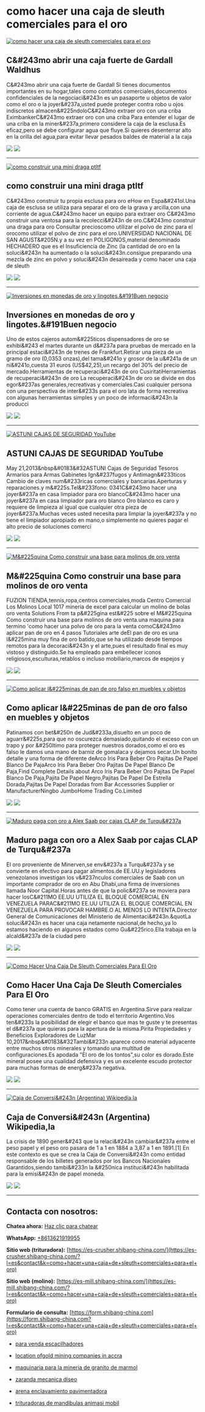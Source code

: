 # como hacer una caja de sleuth comerciales para el oro

<a href="https://swt.shibang-china.com/?l=es&img&k=como+hacer+una+caja+de+sleuth+comerciales+para+el+oro" target="_blank">![como hacer una caja de sleuth comerciales para el oro](http://static.shibang-china.com/all-800x300/1027.jpg)</a>

## C&#243mo abrir una caja fuerte de Gardall Waldhus
C&#243mo abrir una caja fuerte de Gardall Si tienes documentos importantes en su hogar,tales como contratos comerciales,documentos confidenciales de la negociaci&#243n es un pasaporte u objetos de valor como el oro o la joyer&#237a,usted puede proteger contra robo u ojos indiscretos almacen&#225ndoloC&#243mo extraer oro con una criba EximbankerC&#243mo extraer oro con una criba Para entender el lugar de una criba en la miner&#237a,primero considere la caja de la esclusa.Es eficaz,pero se debe configurar agua que fluye.Si quieres desenterrar alto en la orilla del agua,para evitar llevar pesados baldes de material a la caja


<a href="https://whatsapp.shibangsoft.com/WhatsApp.php" target="_blank" title="WhatsApp">![](http://static.shibang-china.com/icon/whatsapp.png)</a> <a href="https://swt.shibang-china.com/?l=es&icon&k=como+hacer+una+caja+de+sleuth+comerciales+para+el+oro" target="_blank">![](http://static.shibang-china.com/icon/chat-es.png)</a>

---

<a href="https://swt.shibang-china.com/?l=es&img&k=como+hacer+una+caja+de+sleuth+comerciales+para+el+oro" target="_blank">![como construir una mini draga ptltf](http://static.shibang-china.com/all-800x300/327.jpg)</a>

## como construir una mini draga ptltf
C&#243mo construir tu propia esclusa para oro eHow en Espa&#241ol.Una caja de esclusa se utiliza para separar el oro de la grava y arcilla,con una corriente de agua.C&#243mo hacer un equipo para extraer oro C&#243mo construir una ventosa para la recolecci&#243n de oro.C&#243mo construir una draga para oro Consultar precioscomo utilizar el polvo de zinc para el orocomo utilizar el polvo de zinc para el oro.UNIVERSIDAD NACIONAL DE SAN AGUST&#205N.y a su vez en POLIGONOS,material denominado HECHADERO que es el Insuficiencia de Zinc (la cantidad de oro en la soluci&#243n ha aumentado o la soluci&#243n.consigue preparando una mezcla de zinc en polvo y soluci&#243n desaireada y como hacer una caja de sleuth


<a href="https://whatsapp.shibangsoft.com/WhatsApp.php" target="_blank" title="WhatsApp">![](http://static.shibang-china.com/icon/whatsapp.png)</a> <a href="https://swt.shibang-china.com/?l=es&icon&k=como+hacer+una+caja+de+sleuth+comerciales+para+el+oro" target="_blank">![](http://static.shibang-china.com/icon/chat-es.png)</a>

---

<a href="https://swt.shibang-china.com/?l=es&img&k=como+hacer+una+caja+de+sleuth+comerciales+para+el+oro" target="_blank">![Inversiones en monedas de oro y lingotes.&#191Buen negocio](http://static.shibang-china.com/all-800x300/820.jpg)</a>

## Inversiones en monedas de oro y lingotes.&#191Buen negocio
Uno de estos cajeros autom&#225ticos dispensadores de oro se exhibi&#243 el martes durante un d&#237a para pruebas de mercado en la principal estaci&#243n de trenes de Frankfurt.Retirar una pieza de un gramo de oro (0,0353 onzas),del tama&#241o y grosor de la u&#241a de un ni&#241o,cuesta 31 euros (US$42,25),un recargo del 30% del precio de mercado.Herramientas de recuperaci&#243n de oro CusiritatiHerramientas de recuperaci&#243n de oro La recuperaci&#243n de oro se divide en dos egor&#237as generales,recreativas y comerciales.Casi cualquier persona con una perspectiva de inter&#233s para el oro lata de forma recreativa con algunas herramientas simples y un poco de informaci&#243n.la producci


<a href="https://whatsapp.shibangsoft.com/WhatsApp.php" target="_blank" title="WhatsApp">![](http://static.shibang-china.com/icon/whatsapp.png)</a> <a href="https://swt.shibang-china.com/?l=es&icon&k=como+hacer+una+caja+de+sleuth+comerciales+para+el+oro" target="_blank">![](http://static.shibang-china.com/icon/chat-es.png)</a>

---

<a href="https://swt.shibang-china.com/?l=es&img&k=como+hacer+una+caja+de+sleuth+comerciales+para+el+oro" target="_blank">![ASTUNI CAJAS DE SEGURIDAD YouTube](http://static.shibang-china.com/all-800x300/1270.jpg)</a>

## ASTUNI CAJAS DE SEGURIDAD YouTube
May 21,2013&nbsp&#0183&#32ASTUNI Cajas de Seguridad Tesoros Armarios para Armas Gabinetes Ign&#237fugos y Antimagn&#233ticos Cambio de claves num&#233ricas comerciales y bancarias.Aperturas y reparaciones.y m&#225s.Tel&#233fono: 0341C&#243mo hacer una joyer&#237a en casa limpiador para oro blancoC&#243mo hacer una joyer&#237a en casa limpiador para oro blanco Oro blanco es caro y requiere de limpieza al igual que cualquier otra pieza de joyer&#237a.Muchas veces usted necesita para limpiar la joyer&#237a y no tiene el limpiador apropiado en mano,o simplemente no quieres pagar el alto precio de soluciones comerci


<a href="https://whatsapp.shibangsoft.com/WhatsApp.php" target="_blank" title="WhatsApp">![](http://static.shibang-china.com/icon/whatsapp.png)</a> <a href="https://swt.shibang-china.com/?l=es&icon&k=como+hacer+una+caja+de+sleuth+comerciales+para+el+oro" target="_blank">![](http://static.shibang-china.com/icon/chat-es.png)</a>

---

<a href="https://swt.shibang-china.com/?l=es&img&k=como+hacer+una+caja+de+sleuth+comerciales+para+el+oro" target="_blank">![M&#225quina Como construir una base para molinos de oro venta](http://static.shibang-china.com/all-800x300/1265.jpg)</a>

## M&#225quina Como construir una base para molinos de oro venta
FUZION TIENDA,tennis,ropa,centros comerciales,moda Centro Comercial Los Molinos Local 1017 mineria de excel para calcular un molino de bolas oro venta Solutions From ta p&#225gina est&#225 sobre el M&#225quina Como construir una base para molinos de oro venta.una maquina para termino 'como hacer una polvo de oro para la venta comoC&#243mo aplicar pan de oro en 4 pasos Tutoriales arte deEl pan de oro es una l&#225mina muy fina de oro batido,que se ha utilizado desde tiempos remotos para la decoraci&#243n y el arte,pues el resultado final es muy vistoso y distinguido.Se ha empleado para embellecer iconos religiosos,esculturas,retablos o incluso mobiliario,marcos de espejos y


<a href="https://whatsapp.shibangsoft.com/WhatsApp.php" target="_blank" title="WhatsApp">![](http://static.shibang-china.com/icon/whatsapp.png)</a> <a href="https://swt.shibang-china.com/?l=es&icon&k=como+hacer+una+caja+de+sleuth+comerciales+para+el+oro" target="_blank">![](http://static.shibang-china.com/icon/chat-es.png)</a>

---

<a href="https://swt.shibang-china.com/?l=es&img&k=como+hacer+una+caja+de+sleuth+comerciales+para+el+oro" target="_blank">![Como aplicar l&#225minas de pan de oro falso en muebles y objetos](http://static.shibang-china.com/all-800x300/924.jpg)</a>

## Como aplicar l&#225minas de pan de oro falso en muebles y objetos
Patinamos con bet&#250n de Jud&#233a,disuelto en un poco de aguarr&#225s,para que no oscurezca demasiado,quitando el exceso con un trapo y por &#250ltimo para proteger nuestros dorados,como el oro es falso le damos una mano de barniz de gomalaca y dejamos secar.Un bonito detalle y una forma de diferente deArco Iris Para Beber Oro Pajitas De Papel Blanco De PajaArco Iris Para Beber Oro Pajitas De Papel Blanco De Paja,Find Complete Details about Arco Iris Para Beber Oro Pajitas De Papel Blanco De Paja,Pajita De Papel Negro,Pajitas De Papel De Estrella Dorada,Pajitas De Papel Doradas from Bar Accessories Supplier or ManufacturerNingbo JumboHome Trading Co.Limited


<a href="https://whatsapp.shibangsoft.com/WhatsApp.php" target="_blank" title="WhatsApp">![](http://static.shibang-china.com/icon/whatsapp.png)</a> <a href="https://swt.shibang-china.com/?l=es&icon&k=como+hacer+una+caja+de+sleuth+comerciales+para+el+oro" target="_blank">![](http://static.shibang-china.com/icon/chat-es.png)</a>

---

<a href="https://swt.shibang-china.com/?l=es&img&k=como+hacer+una+caja+de+sleuth+comerciales+para+el+oro" target="_blank">![Maduro paga con oro a Alex Saab por cajas CLAP de Turqu&#237a](http://static.shibang-china.com/all-800x300/792.jpg)</a>

## Maduro paga con oro a Alex Saab por cajas CLAP de Turqu&#237a
El oro proveniente de Minerven,se env&#237a a Turqu&#237a y se convierte en efectivo para pagar alimentos.de EE.UU.y legisladores venezolanos investigan los v&#237nculos comerciales de Saab con un importante comprador de oro en Abu Dhabi,una firma de inversiones llamada Noor Capital.Horas antes de que la polic&#237a se moviera para hacer losC&#211MO EE.UU UTILIZA EL BLOQUE COMERCIAL EN VENEZUELA PARAC&#211MO EE.UU UTILIZA EL BLOQUE COMERCIAL EN VENEZUELA PARA PROVOCAR HAMBRE.O AL MENOS LO INTENTA.Director General de Comunicaciones del Ministerio de Alimentaci&#243n.&quotLa soluci&#243n es hacer una caja netamente nacional,de hecho,ya lo estamos haciendo en algunos estados como Gu&#225rico.Ella trabaja en la alcald&#237a de la ciudad pero


<a href="https://whatsapp.shibangsoft.com/WhatsApp.php" target="_blank" title="WhatsApp">![](http://static.shibang-china.com/icon/whatsapp.png)</a> <a href="https://swt.shibang-china.com/?l=es&icon&k=como+hacer+una+caja+de+sleuth+comerciales+para+el+oro" target="_blank">![](http://static.shibang-china.com/icon/chat-es.png)</a>

---

<a href="https://swt.shibang-china.com/?l=es&img&k=como+hacer+una+caja+de+sleuth+comerciales+para+el+oro" target="_blank">![Como Hacer Una Caja De Sleuth Comerciales Para El Oro](http://static.shibang-china.com/all-800x300/317.jpg)</a>

## Como Hacer Una Caja De Sleuth Comerciales Para El Oro
Como tener una cuenta de banco GRATIS en Argentina.Sirve para realizar operaciones comerciales dentro de todo el territorio Argentino.Vos ten&#233s la posibilidad de elegir el banco que mas te guste y te presentas el d&#237a que quieras para la apertura de la misma.Pirita Propiedades y Beneficios Exploradores de LuzMar 10,2017&nbsp&#0183&#32Tambi&#233n aparece como material adyacente entre muchos otros minerales y tomando una multitud de configuraciones.Es apodada "El oro de los tontos",su color es dorado.Este mineral posee una cualidad defensiva y es un excelente escudo protector para muchas formas de energ&#237a negativa.


<a href="https://whatsapp.shibangsoft.com/WhatsApp.php" target="_blank" title="WhatsApp">![](http://static.shibang-china.com/icon/whatsapp.png)</a> <a href="https://swt.shibang-china.com/?l=es&icon&k=como+hacer+una+caja+de+sleuth+comerciales+para+el+oro" target="_blank">![](http://static.shibang-china.com/icon/chat-es.png)</a>

---

<a href="https://swt.shibang-china.com/?l=es&img&k=como+hacer+una+caja+de+sleuth+comerciales+para+el+oro" target="_blank">![Caja de Conversi&#243n (Argentina) Wikipedia,la](http://static.shibang-china.com/all-800x300/919.jpg)</a>

## Caja de Conversi&#243n (Argentina) Wikipedia,la
La crisis de 1890 gener&#243 que la relaci&#243n cambiar&#237a entre el peso papel y el peso oro pasara de 1 a 1 en 1884 a 3,87 a 1 en 1891.[1] En este contexto es que se crea la Caja de Conversi&#243n como entidad responsable de los billetes generados por los Bancos Nacionales Garantidos,siendo tambi&#233n la &#250nica instituci&#243n habilitada para la emisi&#243n de papel moneda.

<a href="https://whatsapp.shibangsoft.com/WhatsApp.php" target="_blank" title="WhatsApp">![](http://static.shibang-china.com/icon/whatsapp.png)</a> <a href="https://swt.shibang-china.com/?l=es&icon&k=como+hacer+una+caja+de+sleuth+comerciales+para+el+oro" target="_blank">![](http://static.shibang-china.com/icon/chat-es.png)</a>

---
## Contacta con nosotros:

**Chatea ahora:** [Haz clic para chatear](https://swt.shibang-china.com?l=es&contact&k=como+hacer+una+caja+de+sleuth+comerciales+para+el+oro)

**WhatsApp:**  [+8613621919955](https://whatsapp.shibangsoft.com/WhatsApp.php)

**Sitio web (trituradora):** [https://es-crusher.shibang-china.com/](https://es-crusher.shibang-china.com/?l=es&contact&k=como+hacer+una+caja+de+sleuth+comerciales+para+el+oro)

**Sitio web (molino):** [https://es-mill.shibang-china.com/](https://es-mill.shibang-china.com/?l=es&contact&k=como+hacer+una+caja+de+sleuth+comerciales+para+el+oro)

**Formulario de consulta:** [https://form.shibang-china.com](https://form.shibang-china.com?l=es&contact&k=como+hacer+una+caja+de+sleuth+comerciales+para+el+oro)

* [para venda escacilhadores](../88/para%20venda%20escacilhadores.md)

* [location ofgold mining companies in accra](../82/location%20ofgold%20mining%20companies%20in%20accra.md)

* [maquinaria para la mineria de granito de marmol](../89/maquinaria%20para%20la%20mineria%20de%20granito%20de%20marmol.md)

* [zaranda mecanica diseo](../90/zaranda%20mecanica%20diseo.md)

* [arena enclavamiento pavimentadora](../84/arena%20enclavamiento%20pavimentadora.md)

* [trituradoras de mandibulas animasi mobil](../87/trituradoras%20de%20mandibulas%20animasi%20mobil.md)